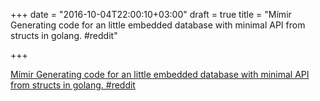 +++
date = "2016-10-04T22:00:10+03:00"
draft = true
title = "Mímir Generating code for an little embedded database with minimal API from structs in golang.  #reddit"

+++

<p><a href="https://t.co/U8K8ami4we">Mímir Generating code for an little embedded database with minimal API from structs in golang.  #reddit</a></p>
